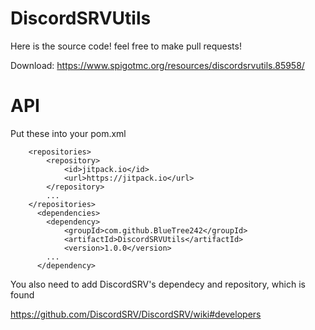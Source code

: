 # DiscordSRVUtils
Here is the source code! feel free to make pull requests!

Download: https://www.spigotmc.org/resources/discordsrvutils.85958/

# API
Put these into your pom.xml
```
	<repositories>
		<repository>
		    <id>jitpack.io</id>
		    <url>https://jitpack.io</url>
		</repository>
		...
	</repositories>
      <dependencies>
        <dependency>
            <groupId>com.github.BlueTree242</groupId>
            <artifactId>DiscordSRVUtils</artifactId>
            <version>1.0.0</version>
	    ...
      </dependency>
```
      
You also need to add DiscordSRV's dependecy and repository, which is found

https://github.com/DiscordSRV/DiscordSRV/wiki#developers
  
  







